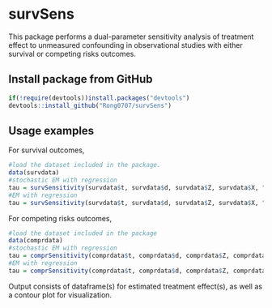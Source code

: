 # survSens

This package performs a dual-parameter sensitivity analysis of treatment effect to unmeasured confounding in observational studies with either survival or competing risks outcomes.

## Install package from GitHub

```r
if(!require(devtools))install.packages("devtools")
devtools::install_github("Rong0707/survSens")
```

## Usage examples

For survival outcomes, 
```r
#load the dataset included in the package.
data(survdata)
#stochastic EM with regression
tau = survSensitivity(survdata$t, survdata$d, survdata$Z, survdata$X, "stoEM_reg", B = 5)
#EM with regression
tau = survSensitivity(survdata$t, survdata$d, survdata$Z, survdata$X, "EM_reg", Bem = 50)
```

For competing risks outcomes,
```r
#load the dataset included in the package
data(comprdata)
#stochastic EM with regression
tau = comprSensitivity(comprdata$t, comprdata$d, comprdata$Z, comprdata$X, "stoEM_reg", B = 5)
#EM with regression
tau = comprSensitivity(comprdata$t, comprdata$d, comprdata$Z, comprdata$X, "EM_reg", Bem = 50)
```

Output consists of dataframe(s) for estimated treatment effect(s), as well as a contour plot for visualization.

